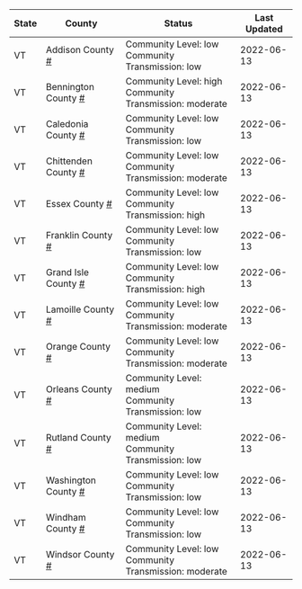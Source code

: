 State | County | Status | Last Updated
--- | --- | --- | --- 
VT | Addison County <a href="#addison_county">#</a> | <a name="addison_county"></a>Community Level: low<br/>Community Transmission: low | 2022-06-13
VT | Bennington County <a href="#bennington_county">#</a> | <a name="bennington_county"></a>Community Level: high<br/>Community Transmission: moderate | 2022-06-13
VT | Caledonia County <a href="#caledonia_county">#</a> | <a name="caledonia_county"></a>Community Level: low<br/>Community Transmission: low | 2022-06-13
VT | Chittenden County <a href="#chittenden_county">#</a> | <a name="chittenden_county"></a>Community Level: low<br/>Community Transmission: moderate | 2022-06-13
VT | Essex County <a href="#essex_county">#</a> | <a name="essex_county"></a>Community Level: low<br/>Community Transmission: high | 2022-06-13
VT | Franklin County <a href="#franklin_county">#</a> | <a name="franklin_county"></a>Community Level: low<br/>Community Transmission: low | 2022-06-13
VT | Grand Isle County <a href="#grand_isle_county">#</a> | <a name="grand_isle_county"></a>Community Level: low<br/>Community Transmission: high | 2022-06-13
VT | Lamoille County <a href="#lamoille_county">#</a> | <a name="lamoille_county"></a>Community Level: low<br/>Community Transmission: moderate | 2022-06-13
VT | Orange County <a href="#orange_county">#</a> | <a name="orange_county"></a>Community Level: low<br/>Community Transmission: moderate | 2022-06-13
VT | Orleans County <a href="#orleans_county">#</a> | <a name="orleans_county"></a>Community Level: medium<br/>Community Transmission: low | 2022-06-13
VT | Rutland County <a href="#rutland_county">#</a> | <a name="rutland_county"></a>Community Level: medium<br/>Community Transmission: low | 2022-06-13
VT | Washington County <a href="#washington_county">#</a> | <a name="washington_county"></a>Community Level: low<br/>Community Transmission: low | 2022-06-13
VT | Windham County <a href="#windham_county">#</a> | <a name="windham_county"></a>Community Level: low<br/>Community Transmission: low | 2022-06-13
VT | Windsor County <a href="#windsor_county">#</a> | <a name="windsor_county"></a>Community Level: low<br/>Community Transmission: moderate | 2022-06-13

